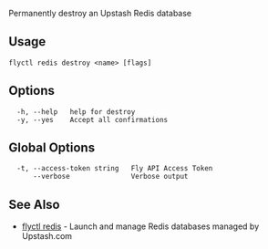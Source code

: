 Permanently destroy an Upstash Redis database

## Usage
~~~
flyctl redis destroy <name> [flags]
~~~

## Options

~~~
  -h, --help   help for destroy
  -y, --yes    Accept all confirmations
~~~

## Global Options

~~~
  -t, --access-token string   Fly API Access Token
      --verbose               Verbose output
~~~

## See Also

* [flyctl redis](/docs/flyctl/redis/)	 - Launch and manage Redis databases managed by Upstash.com

